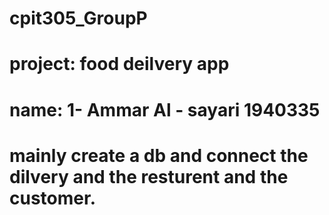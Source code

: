 # cpit305_GroupP
# project: food deilvery app
# name: 1- Ammar Al - sayari 1940335

# mainly create a db and connect the dilvery and the resturent and the customer.
